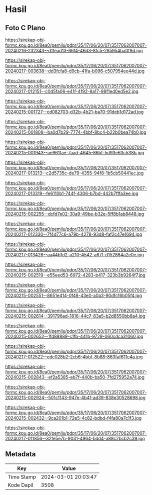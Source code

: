 # Hasil

## Foto C Plano

https://sirekap-obj-formc.kpu.go.id/8ea0/pemilu/pdpr/35/17/06/20/07/3517062007007-20240216-232343--d1fead13-66f4-46d3-8fc5-285954ba0f9d.jpg

https://sirekap-obj-formc.kpu.go.id/8ea0/pemilu/pdpr/35/17/06/20/07/3517062007007-20240217-003638--dd3fcfa8-d9cb-41fa-b096-c507954ee44d.jpg

https://sirekap-obj-formc.kpu.go.id/8ea0/pemilu/pdpr/35/17/06/20/07/3517062007007-20240217-012151--c0d5fa06-e41f-4f92-8a17-98f1ed0ed5e2.jpg

https://sirekap-obj-formc.kpu.go.id/8ea0/pemilu/pdpr/35/17/06/20/07/3517062007007-20240215-001727--cd082703-d32b-4b21-ba70-91deb1d172ad.jpg

https://sirekap-obj-formc.kpu.go.id/8ea0/pemilu/pdpr/35/17/06/20/07/3517062007007-20240215-001808--ba0d7b29-7774-4bbf-8bc4-b22b0bea74b0.jpg

https://sirekap-obj-formc.kpu.go.id/8ea0/pemilu/pdpr/35/17/06/20/07/3517062007007-20240215-001943--ae961fae-7aad-4645-86bf-5d93e63c538b.jpg

https://sirekap-obj-formc.kpu.go.id/8ea0/pemilu/pdpr/35/17/06/20/07/3517062007007-20240217-013213--c2d5735c-de79-4355-94f8-1b5cb50441ec.jpg

https://sirekap-obj-formc.kpu.go.id/8ea0/pemilu/pdpr/35/17/06/20/07/3517062007007-20240217-013319--fe6110b1-744f-4306-b7bd-442b7fffa3ee.jpg

https://sirekap-obj-formc.kpu.go.id/8ea0/pemilu/pdpr/35/17/06/20/07/3517062007007-20240215-002255--dcfd7e02-30a9-49be-b32e-5ff8b1ab8448.jpg

https://sirekap-obj-formc.kpu.go.id/8ea0/pemilu/pdpr/35/17/06/20/07/3517062007007-20240217-012330--7f4d77c6-a79b-4278-93d8-faf2c47e1694.jpg

https://sirekap-obj-formc.kpu.go.id/8ea0/pemilu/pdpr/35/17/06/20/07/3517062007007-20240217-013426--aa44b1d2-a210-4542-a67f-d152884a2e0e.jpg

https://sirekap-obj-formc.kpu.go.id/8ea0/pemilu/pdpr/35/17/06/20/07/3517062007007-20240215-002519--e55eed53-6972-4283-b417-323b3b9264f7.jpg

https://sirekap-obj-formc.kpu.go.id/8ea0/pemilu/pdpr/35/17/06/20/07/3517062007007-20240215-002551--8651e414-0f48-43e0-a0a3-90dfc16b05f4.jpg

https://sirekap-obj-formc.kpu.go.id/8ea0/pemilu/pdpr/35/17/06/20/07/3517062007007-20240215-002614--391796ad-1816-44c7-83a5-b2d8550bb8a4.jpg

https://sirekap-obj-formc.kpu.go.id/8ea0/pemilu/pdpr/35/17/06/20/07/3517062007007-20240215-002652--1fd88889-c1fb-441b-9729-060cdca31060.jpg

https://sirekap-obj-formc.kpu.go.id/8ea0/pemilu/pdpr/35/17/06/20/07/3517062007007-20240217-012522--edc028b2-2cb6-4bbf-8b88-863faf611c4a.jpg

https://sirekap-obj-formc.kpu.go.id/8ea0/pemilu/pdpr/35/17/06/20/07/3517062007007-20240215-002843--ef2a5385-eb7f-440b-ba50-7fd275952a74.jpg

https://sirekap-obj-formc.kpu.go.id/8ea0/pemilu/pdpr/35/17/06/20/07/3517062007007-20240215-002924--501c1143-947e-4b4f-ad39-838e30528698.jpg

https://sirekap-obj-formc.kpu.go.id/8ea0/pemilu/pdpr/35/17/06/20/07/3517062007007-20240215-002432--9ca201b1-72e5-4c82-bdbd-f4fa80a7c1f3.jpg

https://sirekap-obj-formc.kpu.go.id/8ea0/pemilu/pdpr/35/17/06/20/07/3517062007007-20240217-011856--32fe5e7b-9031-4964-bdd4-a88c2bcb2c39.jpg


## Metadata

| Key        | Value               |
| ---------- | ------------------- |
| Time Stamp | 2024-03-01 20:03:47 |
| Kode Dapil | 3508                |



